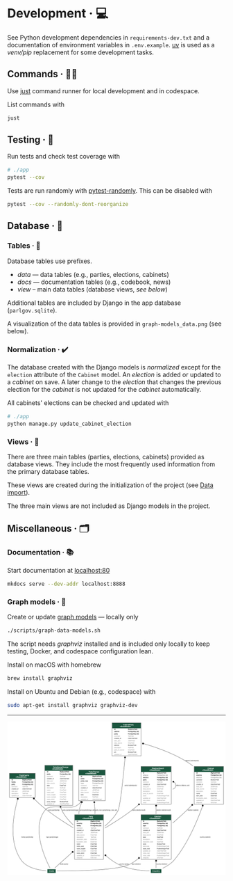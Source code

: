 # Development · 💻

See Python development dependencies in `requirements-dev.txt` and a
documentation of environment variables in `.env.example`.
[uv](https://docs.astral.sh/uv/pip/) is used as a _venv/pip_ replacement for
some development tasks.

## Commands · 🏃🏼

Use [just](https://just.systems/man/en/chapter_20.html#quick-start) command
runner for local development and in codespace.

List commands with

```sh
just
```

## Testing · 🧪

Run tests and check test coverage with

```sh
# ./app
pytest --cov
```

Tests are run randomly with
[pytest-randomly](https://github.com/pytest-dev/pytest-randomly). This can be
disabled with

```sh
pytest --cov --randomly-dont-reorganize
```

## Database · 🫙

### Tables · 📂

Database tables use prefixes.

- _data_ — data tables (e.g., parties, elections, cabinets)
- _docs_ — documentation tables (e.g., codebook, news)
- _view_ – main data tables (database views, _see below_)

Additional tables are included by Django in the app database (`parlgov.sqlite`).

A visualization of the data tables is provided in `graph-models_data.png` (see
below).

### Normalization · ✔️

The database created with the Django models is _normalized_ except for the
`election` attribute of the `Cabinet` model. An _election_ is added or updated
to a _cabinet_ on save. A later change to the _election_ that changes the
previous election for the _cabinet_ is not updated for the _cabinet_
automatically.

All cabinets' elections can be checked and updated with

```sh
# ./app
python manage.py update_cabinet_election
```

### Views · 🔬

There are three main tables (parties, elections, cabinets) provided as database
views. They include the most frequently used information from the primary
database tables.

These views are created during the initialization of the project (see [Data
import](usage.md#data-import)).

The three main views are not included as Django models in the project.

## Miscellaneous · 🗂️

### Documentation · 📚

Start documentation at [localhost:80](http://localhost:80/)

```sh
mkdocs serve --dev-addr localhost:8888
```

### Graph models · 📐

Create or update [graph
models](https://django-extensions.readthedocs.io/en/latest/graph_models.html#example-usage)
— locally only

```sh
./scripts/graph-data-models.sh
```

The script needs _graphviz_ installed and is included only locally to keep
testing, Docker, and codespace configuration lean.

Install on macOS with homebrew

```sh
brew install graphviz
```

Install on Ubuntu and Debian (e.g., codespace) with

```sh
sudo apt-get install graphviz graphviz-dev
```

---

![graph-models](./assets/graph-models_data.png)
